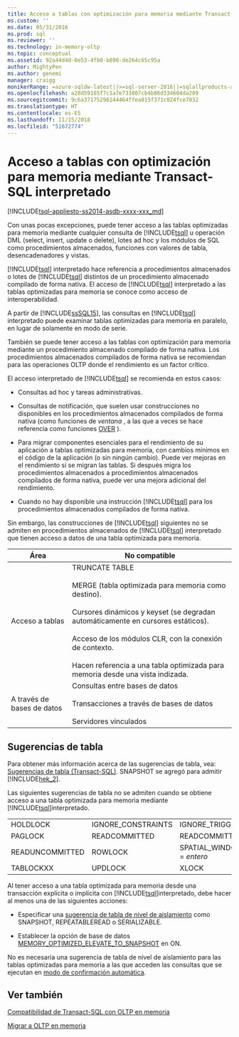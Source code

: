 ```yaml
---
title: Acceso a tablas con optimización para memoria mediante Transact-SQL interpretado | Microsoft Docs
ms.custom: ''
ms.date: 05/31/2016
ms.prod: sql
ms.reviewer: ''
ms.technology: in-memory-oltp
ms.topic: conceptual
ms.assetid: 92a44d4d-0e53-4fb0-b890-de264c65c95a
author: MightyPen
ms.author: genemi
manager: craigg
monikerRange: =azure-sqldw-latest||>=sql-server-2016||=sqlallproducts-allversions||>=sql-server-linux-2017||=azuresqldb-mi-current
ms.openlocfilehash: a28d59165f7c1a7e733807cb4b86d334604da289
ms.sourcegitcommit: 9c6a37175296144464ffea815f371c024fce7032
ms.translationtype: HT
ms.contentlocale: es-ES
ms.lasthandoff: 11/15/2018
ms.locfileid: "51672774"
---
```

# <a name="accessing-memory-optimized-tables-using-interpreted-transact-sql"></a>Acceso a tablas con optimización para memoria mediante Transact-SQL interpretado
[!INCLUDE[tsql-appliesto-ss2014-asdb-xxxx-xxx_md](../../includes/tsql-appliesto-ss2014-asdb-xxxx-xxx-md.md)]

 Con unas pocas excepciones, puede tener acceso a las tablas optimizadas para memoria mediante cualquier consulta de [!INCLUDE[tsql](../../includes/tsql-md.md)] u operación DML (select, insert, update o delete), lotes ad hoc y los módulos de SQL como procedimientos almacenados, funciones con valores de tabla, desencadenadores y vistas.  
  
[!INCLUDE[tsql](../../includes/tsql-md.md)] interpretado hace referencia a procedimientos almacenados o lotes de [!INCLUDE[tsql](../../includes/tsql-md.md)] distintos de un procedimiento almacenado compilado de forma nativa. El acceso de [!INCLUDE[tsql](../../includes/tsql-md.md)] interpretado a las tablas optimizadas para memoria se conoce como acceso de interoperabilidad.  

A partir de [!INCLUDE[ssSQL15](../../includes/sssql15-md.md)], las consultas en [!INCLUDE[tsql](../../includes/tsql-md.md)] interpretado puede examinar tablas optimizadas para memoria en paralelo, en lugar de solamente en modo de serie.

También se puede tener acceso a las tablas con optimización para memoria mediante un procedimiento almacenado compilado de forma nativa. Los procedimientos almacenados compilados de forma nativa se recomiendan para las operaciones OLTP donde el rendimiento es un factor crítico.  
  
El acceso interpretado de [!INCLUDE[tsql](../../includes/tsql-md.md)] se recomienda en estos casos:  
  
- Consultas ad hoc y tareas administrativas.  
  
- Consultas de notificación, que suelen usar construcciones no disponibles en los procedimientos almacenados compilados de forma nativa (como funciones de *ventana* , a las que a veces se hace referencia como funciones [OVER](../../t-sql/queries/select-over-clause-transact-sql.md) ).  
  
- Para migrar componentes esenciales para el rendimiento de su aplicación a tablas optimizadas para memoria, con cambios mínimos en el código de la aplicación (o sin ningún cambio). Puede ver mejoras en el rendimiento si se migran las tablas. Si después migra los procedimientos almacenados a procedimientos almacenados compilados de forma nativa, puede ver una mejora adicional del rendimiento.  
  
- Cuando no hay disponible una instrucción [!INCLUDE[tsql](../../includes/tsql-md.md)] para los procedimientos almacenados compilados de forma nativa.  
  
Sin embargo, las construcciones de [!INCLUDE[tsql](../../includes/tsql-md.md)] siguientes no se admiten en procedimientos almacenados de [!INCLUDE[tsql](../../includes/tsql-md.md)] interpretado que tienen acceso a datos de una tabla optimizada para memoria.  
  
|Área|No compatible|  
|----------|-----------------|  
|Acceso a tablas|TRUNCATE TABLE<br /><br /> MERGE (tabla optimizada para memoria como destino).<br /><br /> Cursores dinámicos y keyset (se degradan automáticamente en cursores estáticos).<br /><br /> Acceso de los módulos CLR, con la conexión de contexto.<br /><br /> Hacen referencia a una tabla optimizada para memoria desde una vista indizada.|  
|A través de bases de datos|Consultas entre bases de datos<br /><br /> Transacciones a través de bases de datos<br /><br /> Servidores vinculados|  
  
## <a name="table-hints"></a>Sugerencias de tabla

Para obtener más información acerca de las sugerencias de tabla, vea: [Sugerencias de tabla &#40;Transact-SQL&#41;](../../t-sql/queries/hints-transact-sql-table.md). SNAPSHOT se agregó para admitir [!INCLUDE[hek_2](../../includes/hek-2-md.md)].  
  
Las siguientes sugerencias de tabla no se admiten cuando se obtiene acceso a una tabla optimizada para memoria mediante [!INCLUDE[tsql](../../includes/tsql-md.md)]interpretado.  

  
|||||  
|-|-|-|-|  
|HOLDLOCK|IGNORE_CONSTRAINTS|IGNORE_TRIGGERS|NOWAIT|  
|PAGLOCK|READCOMMITTED|READCOMMITTEDLOCK|READPAST|  
|READUNCOMMITTED|ROWLOCK|SPATIAL_WINDOW_MAX_CELLS = *entero*|TABLOCK|  
|TABLOCKXX|UPDLOCK|XLOCK||  
  

Al tener acceso a una tabla optimizada para memoria desde una transacción explícita o implícita con [!INCLUDE[tsql](../../includes/tsql-md.md)]interpretado, debe hacer al menos una de las siguientes acciones:  
  
- Especificar una [sugerencia de tabla de nivel de aislamiento](../../relational-databases/in-memory-oltp/transactions-with-memory-optimized-tables.md) como SNAPSHOT, REPEATABLEREAD o SERIALIZABLE.  
  
- Establecer la opción de base de datos [MEMORY_OPTIMIZED_ELEVATE_TO_SNAPSHOT](../../t-sql/statements/alter-database-transact-sql-set-options.md) en ON.  
  
No es necesaria una sugerencia de tabla de nivel de aislamiento para las tablas optimizadas para memoria a las que acceden las consultas que se ejecutan en [modo de confirmación automática](https://msdn.microsoft.com/c8de5b60-d147-492d-b601-2eeae8511d00).  
  
## <a name="see-also"></a>Ver también

[Compatibilidad de Transact-SQL con OLTP en memoria](../../relational-databases/in-memory-oltp/transact-sql-support-for-in-memory-oltp.md)   

[Migrar a OLTP en memoria](../../relational-databases/in-memory-oltp/migrating-to-in-memory-oltp.md)  

